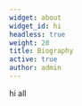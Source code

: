 ```yaml
---
widget: about
widget_id: hi
headless: true
weight: 20
title: Biography
active: true
author: admin
---
```

hi all